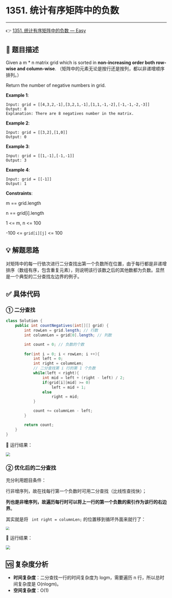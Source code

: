 # 1351. 统计有序矩阵中的负数

---

👉 [1351. 统计有序矩阵中的负数 — Easy](https://leetcode-cn.com/problems/count-negative-numbers-in-a-sorted-matrix/)

## 📜 题目描述

Given a m * n matrix grid which is sorted in **non-increasing order both row-wise and column-wise**. （矩阵中的元素无论是按行还是按列，都以非递增顺序排列。）

Return the number of negative numbers in grid.

**Example 1**:

```
Input: grid = [[4,3,2,-1],[3,2,1,-1],[1,1,-1,-2],[-1,-1,-2,-3]]
Output: 8
Explanation: There are 8 negatives number in the matrix.
```

**Example 2**:

```
Input: grid = [[3,2],[1,0]]
Output: 0
```

**Example 3**:

```
Input: grid = [[1,-1],[-1,-1]]
Output: 3
```

**Example 4**:

```
Input: grid = [[-1]]
Output: 1
```

**Constraints**:

m == grid.length

n == grid[i].length

1 <= m, n <= 100

-100 <= `grid[i][j]` <= 100

## 💡 解题思路 

对矩阵中的每一行依次进行二分查找出第一个负数所在位置，由于每行都是非递增排序（数组有序，包含重复元素），则说明该行该数之后的其他数都为负数。显然是一个典型的二分查找左边界的例子。

## ✅  具体代码 

### ① 二分查找


```java
class Solution {
    public int countNegatives(int[][] grid) {
        int rowLen = grid.length; // 行数
        int columnLen = grid[0].length; // 列数

        int count = 0; // 负数的个数
        
        for(int i = 0; i < rowLen; i ++){
            int left = 0;
            int right = columnLen;
            // 二分查找第 i 行的第 1 个负数
            while(left < right){
                int mid = left + (right - left) / 2;
                if(grid[i][mid] >= 0)
                    left = mid + 1;
                else
                    right = mid;
            }

            count += columnLen - left;
        }

        return count;
    }
}   
```

🏃‍ 运行结果：

<img src="https://cs-wiki.oss-cn-shanghai.aliyuncs.com/img/20200923173740.png" style="zoom:80%;" />

### ② 优化后的二分查找

充分利用题目条件：

行非增序列，故在找每行第一个负数时可用二分查找（比线性查找快）；

**列也是非增序列，故遍历每行时可以将上一行的第一个负数的索引作为该行的右边界**。

其实就是将 ` int right = columnLen;` 的位置移到循环外面来就行了：

<img src="https://cs-wiki.oss-cn-shanghai.aliyuncs.com/img/20200923173620.png" style="zoom:67%;" />

🏃‍ 运行结果：

<img src="https://cs-wiki.oss-cn-shanghai.aliyuncs.com/img/20200923173708.png" style="zoom: 80%;" />

## 🆚 复杂度分析

- **时间复杂度**：二分查找一行的时间复杂度为 logm，需要遍历 n 行，所以总时间复杂度是 O(nlogm)。
- **空间复杂度**：O(1)